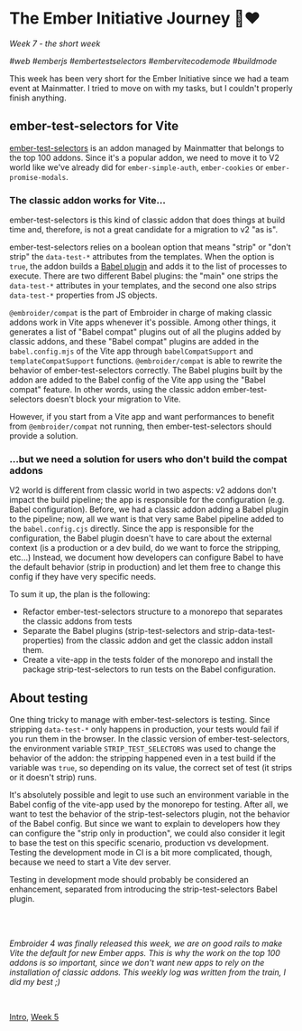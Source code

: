 # The Ember Initiative Journey 🐹❤️

_Week 7 - the short week_

_#web #emberjs #embertestselectors #embervitecodemode #buildmode_

This week has been very short for the Ember Initiative since we had a team event at Mainmatter. I tried to move on with my tasks, but I couldn't properly finish anything.

## ember-test-selectors for Vite

[ember-test-selectors](https://github.com/mainmatter/ember-test-selectors) is an addon managed by Mainmatter that belongs to the top 100 addons. Since it's a popular addon, we need to move it to V2 world like we've already did for `ember-simple-auth`, `ember-cookies` or `ember-promise-modals`.

### The classic addon works for Vite...

ember-test-selectors is this kind of classic addon that does things at build time and, therefore, is not a great candidate for a migration to v2 "as is".

ember-test-selectors relies on a boolean option that means "strip" or "don't strip" the `data-test-*` attributes from the templates. When the option is `true`, the addon builds a [Babel plugin](https://babeljs.io/docs/plugins/#plugin-development) and adds it to the list of processes to execute. There are two different Babel plugins: the "main" one strips the `data-test-*` attributes in your templates, and the second one also strips `data-test-*` properties from JS objects.

`@embroider/compat` is the part of Embroider in charge of making classic addons work in Vite apps whenever it's possible. Among other things, it generates a list of "Babel compat" plugins out of all the plugins added by classic addons, and these "Babel compat" plugins are added in the `babel.config.mjs` of the Vite app through `babelCompatSupport` and `templateCompatSupport` functions. `@embroider/compat` is able to rewrite the behavior of ember-test-selectors correctly. The Babel plugins built by the addon are added to the Babel config of the Vite app using the "Babel compat" feature. In other words, using the classic addon ember-test-selectors doesn't block your migration to Vite. 

However, if you start from a Vite app and want performances to benefit from `@embroider/compat` not running, then ember-test-selectors should provide a solution.

### ...but we need a solution for users who don't build the compat addons

V2 world is different from classic world in two aspects: v2 addons don't impact the build pipeline; the app is responsible for the configuration (e.g. Babel configuration). Before, we had a classic addon adding a Babel plugin to the pipeline; now, all we want is that very same Babel pipeline added to the `babel.config.cjs` directly. Since the app is responsible for the configuration, the Babel plugin doesn't have to care about the external context (is a production or a dev build, do we want to force the stripping, etc...) Instead, we document how developers can configure Babel to have the default behavior (strip in production) and let them free to change this config if they have very specific needs.

To sum it up, the plan is the following:

- Refactor ember-test-selectors structure to a monorepo that separates the classic addons from tests
- Separate the Babel plugins (strip-test-selectors and strip-data-test-properties) from the classic addon and get the classic addon install them.
- Create a vite-app in the tests folder of the monorepo and install the package strip-test-selectors to run tests on the Babel configuration.

## About testing

One thing tricky to manage with ember-test-selectors is testing. Since stripping `data-test-*` only happens in production, your tests would fail if you run them in the browser. In the classic version of ember-test-selectors, the environment variable `STRIP_TEST_SELECTORS` was used to change the behavior of the addon: the stripping happened even in a test build if the variable was `true`, so depending on its value, the correct set of test (it strips or it doesn't strip) runs.

It's absolutely possible and legit to use such an environment variable in the Babel config of the vite-app used by the monorepo for testing. After all, we want to test the behavior of the strip-test-selectors plugin, not the behavior of the Babel config. But since we want to explain to developers how they can configure the "strip only in production", we could also consider it legit to base the test on this specific scenario, production vs development. Testing the development mode in CI is a bit more complicated, though, because we need to start a Vite dev server.

Testing in development mode should probably be considered an enhancement, separated from introducing the strip-test-selectors Babel plugin.

<br />
<br />

_Embroider 4 was finally released this week, we are on good rails to make Vite the default for new Ember apps. This is why the work on the top 100 addons is so important, since we don't want new apps to rely on the installation of classic addons. This weekly log was written from the train, I did my best ;)_

<br />

[Intro](https://github.com/BlueCutOfficial/BlueCutOfficial/blob/main/articles/ember-initiative-journey/intro.md), 
[Week 5](https://github.com/BlueCutOfficial/BlueCutOfficial/blob/main/articles/ember-initiative-journey/week-6.md)
